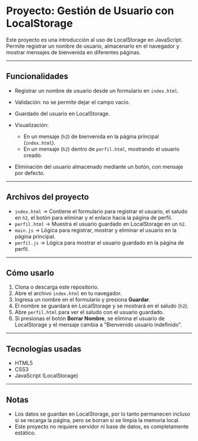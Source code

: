 # Proyecto: Gestión de Usuario con LocalStorage

Este proyecto es una introducción al uso de LocalStorage en JavaScript. Permite registrar un nombre de usuario, almacenarlo en el navegador y mostrar mensajes de bienvenida en diferentes páginas.

---

## Funcionalidades

* Registrar un nombre de usuario desde un formulario en `index.html`.
* Validación: no se permite dejar el campo vacío.
* Guardado del usuario en LocalStorage.
* Visualización:

  * En un mensaje (`h2`) de bienvenida en la página principal (`index.html`).
  * En un mensaje (`h2`) dentro de `perfil.html`, mostrando el usuario creado.
* Eliminación del usuario almacenado mediante un botón, con mensaje por defecto.

---

## Archivos del proyecto

* `index.html` → Contiene el formulario para registrar el usuario, el saludo en `h2`, el botón para eliminar y el enlace hacia la página de perfil.
* `perfil.html` → Muestra el usuario guardado en LocalStorage en un `h2`.
* `main.js` → Lógica para registrar, mostrar y eliminar el usuario en la página principal.
* `perfil.js` → Lógica para mostrar el usuario guardado en la página de perfil.

---

## Cómo usarlo

1. Clona o descarga este repositorio.
2. Abre el archivo `index.html` en tu navegador.
3. Ingresa un nombre en el formulario y presiona **Guardar**.
4. El nombre se guardará en LocalStorage y se mostrará en el saludo (`h2`).
5. Abre `perfil.html` para ver el saludo con el usuario guardado.
6. Si presionas el botón **Borrar Nombre**, se elimina el usuario de LocalStorage y el mensaje cambia a "Bienvenido usuario indefinido".

---

## Tecnologías usadas

* HTML5
* CSS3
* JavaScript (LocalStorage)

---

## Notas

* Los datos se guardan en LocalStorage, por lo tanto permanecen incluso si se recarga la página, pero se borran si se limpia la memoria local.
* Este proyecto no requiere servidor ni base de datos, es completamente estático.
